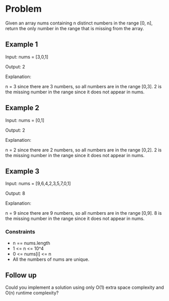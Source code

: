 # Problem

Given an array nums containing n distinct numbers in the range [0, n], return the only number in the range that is missing from the array.

## Example 1

Input: nums = [3,0,1]

Output: 2

Explanation:

n = 3 since there are 3 numbers, so all numbers are in the range [0,3]. 2 is the missing number in the range since it does not appear in nums.

## Example 2

Input: nums = [0,1]

Output: 2

Explanation:

n = 2 since there are 2 numbers, so all numbers are in the range [0,2]. 2 is the missing number in the range since it does not appear in nums.

## Example 3

Input: nums = [9,6,4,2,3,5,7,0,1]

Output: 8

Explanation:

n = 9 since there are 9 numbers, so all numbers are in the range [0,9]. 8 is the missing number in the range since it does not appear in nums.

### Constraints

- n == nums.length
- 1 <= n <= 10^4
- 0 <= nums[i] <= n
- All the numbers of nums are unique.
 
## Follow up

Could you implement a solution using only O(1) extra space complexity and O(n) runtime complexity?
